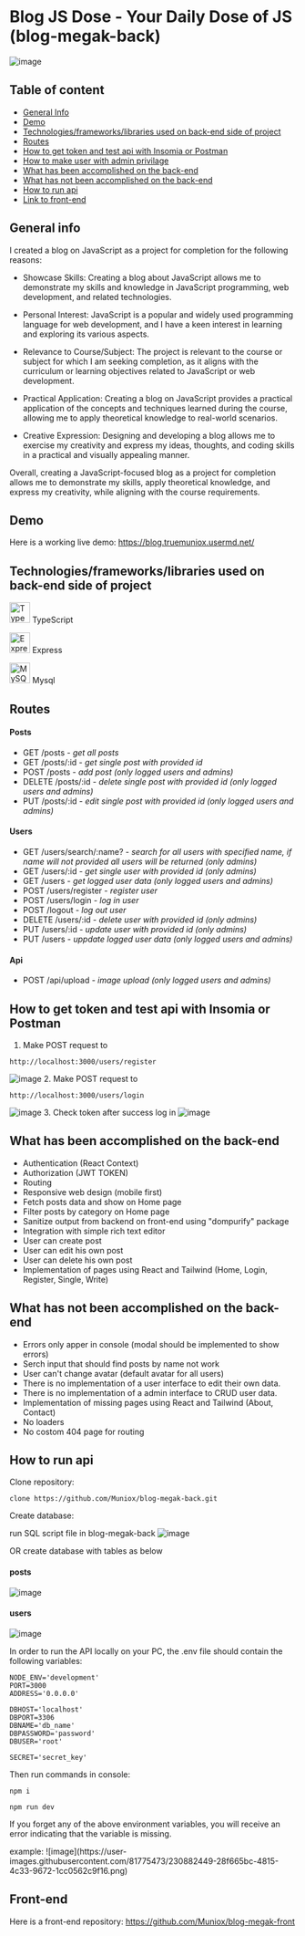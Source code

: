 # Blog JS Dose - Your Daily Dose of JS (blog-megak-back)

![image](https://user-images.githubusercontent.com/81775473/230876412-fe1d2319-2630-4706-91a0-386f2eb91882.png)


## Table of content

- [General Info](https://github.com/Muniox/blog-megak-back/blob/develop/README.md#general-info)
- [Demo](https://github.com/Muniox/blog-megak-back/blob/develop/README.md#demo)
- [Technologies/frameworks/libraries used on back-end side of project](https://github.com/Muniox/blog-megak-back/blob/develop/README.md#technologiesframeworkslibraries-used-on-front-end-side-of-project)
- [Routes](https://github.com/Muniox/blog-megak-back/tree/develop#routes)
- [How to get token and test api with Insomia or Postman]()
- [How to make user with admin privilage]()
- [What has been accomplished on the back-end](https://github.com/Muniox/blog-megak-back/blob/develop/README.md#what-has-been-accomplished-on-the-back-end)
- [What has not been accomplished on the back-end](https://github.com/Muniox/blog-megak-back/blob/develop/README.md#what-has-not-been-accomplished-on-the-back-end)
- [How to run api](https://github.com/Muniox/blog-megak-back/blob/develop/README.md#how-to-run-api)
- [Link to front-end](https://github.com/Muniox/blog-megak-front)

## General info

I created a blog on JavaScript as a project for completion for the following reasons:

- Showcase Skills: Creating a blog about JavaScript allows me to demonstrate my skills and knowledge in JavaScript programming, web development, and related technologies.

- Personal Interest: JavaScript is a popular and widely used programming language for web development, and I have a keen interest in learning and exploring its various aspects.

- Relevance to Course/Subject: The project is relevant to the course or subject for which I am seeking completion, as it aligns with the curriculum or learning objectives related to JavaScript or web development.

- Practical Application: Creating a blog on JavaScript provides a practical application of the concepts and techniques learned during the course, allowing me to apply theoretical knowledge to real-world scenarios.

- Creative Expression: Designing and developing a blog allows me to exercise my creativity and express my ideas, thoughts, and coding skills in a practical and visually appealing manner.

Overall, creating a JavaScript-focused blog as a project for completion allows me to demonstrate my skills, apply theoretical knowledge, and express my creativity, while aligning with the course requirements.

## Demo

Here is a working live demo: https://blog.truemuniox.usermd.net/

## Technologies/frameworks/libraries used on back-end side of project

<a href="https://www.typescriptlang.org/" target="_blank" rel="noreferrer"><img src="https://raw.githubusercontent.com/danielcranney/readme-generator/main/public/icons/skills/typescript-colored.svg" width="36" height="36" alt="TypeScript" /></a> TypeScript

<a href="https://expressjs.com/" target="_blank" rel="noreferrer"><img src="https://raw.githubusercontent.com/danielcranney/readme-generator/main/public/icons/skills/express.svg" width="36" height="36" alt="Express" /></a> Express

<a href="https://www.mysql.com/" target="_blank" rel="noreferrer"><img src="https://raw.githubusercontent.com/danielcranney/readme-generator/main/public/icons/skills/mysql-colored.svg" width="36" height="36" alt="MySQL" /></a> Mysql

## Routes

#### Posts
  - GET /posts - *get all posts*
  - GET /posts/:id - *get single post with provided id*
  - POST /posts - *add post (only logged users and admins)*
  - DELETE /posts/:id - *delete single post with provided id (only logged users and admins)*
  - PUT /posts/:id - *edit single post with provided id (only logged users and admins)*
  
#### Users
  - GET /users/search/:name? - *search for all users with specified name, if name will not provided all users will be returned (only admins)*
  - GET /users/:id - *get single user with provided id (only admins)*
  - GET /users - *get logged user data (only logged users and admins)*
  - POST /users/register - *register user*
  - POST /users/login - *log in user*
  - POST /logout - *log out user*
  - DELETE /users/:id - *delete user with provided id (only admins)*
  - PUT /users/:id - *update user with provided id (only admins)*
  - PUT /users - *uppdate logged user data (only logged users and admins)*
  
  #### Api
  - POST /api/upload - *image upload (only logged users and admins)*

## How to get token and test api with Insomia or Postman

1. Make POST request to 
```
http://localhost:3000/users/register
```
![image](https://user-images.githubusercontent.com/81775473/230908361-0f067005-b123-457a-a587-4417c56cdbf9.png)
2. Make POST request to 
```
http://localhost:3000/users/login
```
![image](https://user-images.githubusercontent.com/81775473/230885230-19470167-8d3e-48f6-a384-9ca6d0a103c5.png)
3. Check token after success log in ![image](https://user-images.githubusercontent.com/81775473/230908806-e2e454cb-9806-4339-949a-0f8302a8a4e8.png)



## What has been accomplished on the back-end

- Authentication (React Context)
- Authorization (JWT TOKEN)
- Routing
- Responsive web design (mobile first)
- Fetch posts data and show on Home page
- Filter posts by category on Home page
- Sanitize output from backend on front-end using "dompurify" package
- Integration with simple rich text editor
- User can create post
- User can edit his own post
- User can delete his own post
- Implementation of pages using React and Tailwind (Home, Login, Register, Single, Write)

## What has not been accomplished on the back-end

- Errors only apper in console (modal should be implemented to show errors)
- Serch input that should find posts by name not work
- User can't change avatar (default avatar for all users)
- There is no implementation of a user interface to edit their own data.
- There is no implementation of a admin interface to CRUD user data.
- Implementation of missing pages using React and Tailwind (About, Contact)
- No loaders
- No costom 404 page for routing

## How to run api

Clone repository:

```
clone https://github.com/Muniox/blog-megak-back.git
```

Create database:

run SQL script file in blog-megak-back
![image](https://user-images.githubusercontent.com/81775473/230881330-1785fa4a-8ef1-4862-83ff-2700005a5929.png)

OR create database with tables as below

#### posts

![image](https://user-images.githubusercontent.com/81775473/230881149-b31b1195-f97f-4501-b887-9e449cd525b3.png)

#### users

![image](https://user-images.githubusercontent.com/81775473/230881235-f0c77402-f2e9-4d53-b94c-0d570b7f6987.png)


In order to run the API locally on your PC, the .env file should contain the following variables:

```
NODE_ENV='development'
PORT=3000
ADDRESS='0.0.0.0'

DBHOST='localhost'
DBPORT=3306
DBNAME='db_name'
DBPASSWORD='password'
DBUSER='root'

SECRET='secret_key'
```

Then run commands in console:

```
npm i
```

```
npm run dev
```

If you forget any of the above environment variables, you will receive an error indicating that the variable is missing.

 <p style="vertical-align: middle">example: ![image](https://user-images.githubusercontent.com/81775473/230882449-28f665bc-4815-4c33-9672-1cc0562c9f16.png)</p>

## Front-end

Here is a front-end repository: https://github.com/Muniox/blog-megak-front
